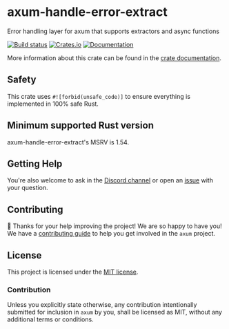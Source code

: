 # axum-handle-error-extract

Error handling layer for axum that supports extractors and async functions

[![Build status](https://github.com/tokio-rs/axum-handle-error-extract/actions/workflows/CI.yml/badge.svg?branch=main)](https://github.com/tokio-rs/axum-handle-error-extract/actions/workflows/CI.yml)
[![Crates.io](https://img.shields.io/crates/v/axum-handle-error-extract)](https://crates.io/crates/axum-handle-error-extract)
[![Documentation](https://docs.rs/axum-handle-error-extract/badge.svg)](https://docs.rs/axum-handle-error-extract)

More information about this crate can be found in the [crate documentation][docs].

## Safety

This crate uses `#![forbid(unsafe_code)]` to ensure everything is implemented in
100% safe Rust.

## Minimum supported Rust version

axum-handle-error-extract's MSRV is 1.54.

## Getting Help

You're also welcome to ask in the [Discord channel][chat] or open an [issue]
with your question.

## Contributing

:balloon: Thanks for your help improving the project! We are so happy to have
you! We have a [contributing guide][contributing] to help you get involved in the
`axum` project.

## License

This project is licensed under the [MIT license][license].

### Contribution

Unless you explicitly state otherwise, any contribution intentionally submitted
for inclusion in `axum` by you, shall be licensed as MIT, without any
additional terms or conditions.

[docs]: https://docs.rs/axum-handle-error-extract
[contributing]: /CONTRIBUTING.md
[chat]: https://discord.gg/tokio
[issue]: https://github.com/tokio-rs/axum/issues/new
[license]: /axum/LICENSE
